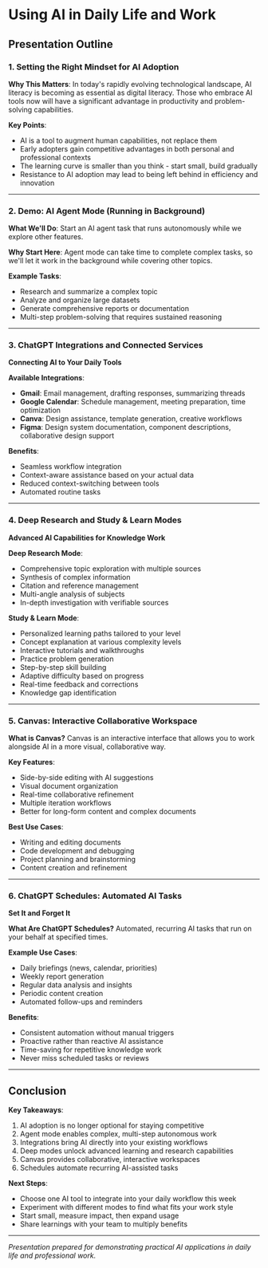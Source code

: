 # Using AI in Daily Life and Work

## Presentation Outline

### 1. Setting the Right Mindset for AI Adoption
**Why This Matters**: In today's rapidly evolving technological landscape, AI literacy is becoming as essential as digital literacy. Those who embrace AI tools now will have a significant advantage in productivity and problem-solving capabilities.

**Key Points**:
- AI is a tool to augment human capabilities, not replace them
- Early adopters gain competitive advantages in both personal and professional contexts
- The learning curve is smaller than you think - start small, build gradually
- Resistance to AI adoption may lead to being left behind in efficiency and innovation

---

### 2. Demo: AI Agent Mode (Running in Background)
**What We'll Do**: Start an AI agent task that runs autonomously while we explore other features.

**Why Start Here**: Agent mode can take time to complete complex tasks, so we'll let it work in the background while covering other topics.

**Example Tasks**:
- Research and summarize a complex topic
- Analyze and organize large datasets
- Generate comprehensive reports or documentation
- Multi-step problem-solving that requires sustained reasoning

---

### 3. ChatGPT Integrations and Connected Services
**Connecting AI to Your Daily Tools**

**Available Integrations**:
- **Gmail**: Email management, drafting responses, summarizing threads
- **Google Calendar**: Schedule management, meeting preparation, time optimization
- **Canva**: Design assistance, template generation, creative workflows
- **Figma**: Design system documentation, component descriptions, collaborative design support

**Benefits**:
- Seamless workflow integration
- Context-aware assistance based on your actual data
- Reduced context-switching between tools
- Automated routine tasks

---

### 4. Deep Research and Study & Learn Modes
**Advanced AI Capabilities for Knowledge Work**

**Deep Research Mode**:
- Comprehensive topic exploration with multiple sources
- Synthesis of complex information
- Citation and reference management
- Multi-angle analysis of subjects
- In-depth investigation with verifiable sources

**Study & Learn Mode**:
- Personalized learning paths tailored to your level
- Concept explanation at various complexity levels
- Interactive tutorials and walkthroughs
- Practice problem generation
- Step-by-step skill building
- Adaptive difficulty based on progress
- Real-time feedback and corrections
- Knowledge gap identification

---

### 5. Canvas: Interactive Collaborative Workspace
**What is Canvas?**
Canvas is an interactive interface that allows you to work alongside AI in a more visual, collaborative way.

**Key Features**:
- Side-by-side editing with AI suggestions
- Visual document organization
- Real-time collaborative refinement
- Multiple iteration workflows
- Better for long-form content and complex documents

**Best Use Cases**:
- Writing and editing documents
- Code development and debugging
- Project planning and brainstorming
- Content creation and refinement

---

### 6. ChatGPT Schedules: Automated AI Tasks
**Set It and Forget It**

**What Are ChatGPT Schedules?**
Automated, recurring AI tasks that run on your behalf at specified times.

**Example Use Cases**:
- Daily briefings (news, calendar, priorities)
- Weekly report generation
- Regular data analysis and insights
- Periodic content creation
- Automated follow-ups and reminders

**Benefits**:
- Consistent automation without manual triggers
- Proactive rather than reactive AI assistance
- Time-saving for repetitive knowledge work
- Never miss scheduled tasks or reviews

---

## Conclusion

**Key Takeaways**:
1. AI adoption is no longer optional for staying competitive
2. Agent mode enables complex, multi-step autonomous work
3. Integrations bring AI directly into your existing workflows
4. Deep modes unlock advanced learning and research capabilities
5. Canvas provides collaborative, interactive workspaces
6. Schedules automate recurring AI-assisted tasks

**Next Steps**:
- Choose one AI tool to integrate into your daily workflow this week
- Experiment with different modes to find what fits your work style
- Start small, measure impact, then expand usage
- Share learnings with your team to multiply benefits

---

*Presentation prepared for demonstrating practical AI applications in daily life and professional work.*
